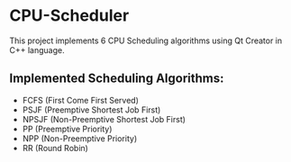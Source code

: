 # CPU-Scheduler
This project implements 6 CPU Scheduling algorithms using Qt Creator in C++ language.

## Implemented Scheduling Algorithms:
* FCFS (First Come First Served)
* PSJF (Preemptive Shortest Job First)
* NPSJF (Non-Preemptive Shortest Job First)
* PP (Preemptive Priority)
* NPP (Non-Preemptive Priority)
* RR (Round Robin)
